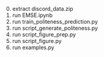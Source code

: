 0) extract discord_data.zip
1) run EMSE.ipynb
1) run train_politeness_prediction.py
2) run script_generate_politeness.py
3) run script_figure_prep.py
4) run script_figure.py
5) run examples.py